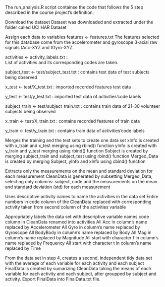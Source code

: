 The run_analysis.R script containse the code that follows the 5 step described in the course project’s definition.

Download the dataset
Dataset  was downloaded and extracted under the folder called UCI HAR Dataset

Assign each data to variables
features <- features.txt 
The features selected for this database come from the accelerometer and gyroscope 3-axial raw signals tAcc-XYZ and tGyro-XYZ.

activities <- activity_labels.txt :  
List of activities and its corresponding codes are taken. 

subject_test <- test/subject_test.txt : 
contains test data of test subjects being observed

x_test <- test/X_test.txt : 
imported recorded features test data

y_test <- test/y_test.txt : 
imported test data of activities’code labels

subject_train <- test/subject_train.txt :
contains train data of 21-30 volunteer subjects being observed

x_train <- test/X_train.txt : 
contains recorded features of train data

y_train <- test/y_train.txt : 
contains train data of activities’code labels

Merges the training and the test sets to create one data set
xInfo  is created with x_train and x_test merging using rbind() function
yInfo  is created with y_train and y_test merging using rbind() function
Subject is created by merging subject_train and subject_test using rbind() function
Merged_Data is created by merging Subject, yInfo and xInfo using cbind() function

Extracts only the measurements on the mean and standard deviation for each measurement
CleanData  is generated by subsetting Merged_Data, selecting only columns: subject, code and the measurements on the mean and standard deviation (std) for each measurement

Uses descriptive activity names to name the activities in the data set
Entire numbers in code column of the CleanData replaced with corresponding activity taken from second column of the  activities variable

Appropriately labels the data set with descriptive variable names
code column in CleanData renamed into activities
All Acc in column’s name replaced by Accelerometer
All Gyro in column’s name replaced by Gyroscope
All BodyBody in column’s name replaced by Body
All Mag in column’s name replaced by Magnitude
All start with character f in column’s name replaced by Frequency
All start with character t in column’s name replaced by Time

From the data set in step 4, creates a second, independent tidy data set with the average of each variable for each activity and each subject
FinalData is created by sumarizing CleanData taking the means of each variable for each activity and each subject, after groupped by subject and activity.
Export FinalData into FinalData.txt file.
